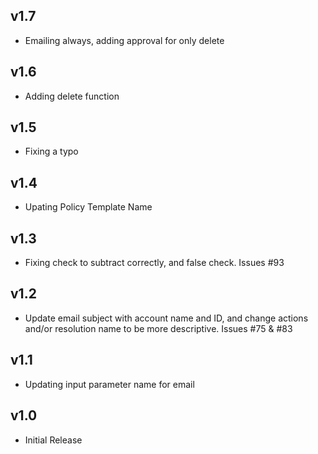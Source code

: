 v1.7
----
- Emailing always, adding approval for only delete

v1.6
----
- Adding delete function

v1.5
----
- Fixing a typo

v1.4
----
- Upating Policy Template Name

v1.3
----
- Fixing check to subtract correctly, and false check. Issues #93

v1.2
----
- Update email subject with account name and ID, and change actions and/or resolution name to be more descriptive. Issues #75 & #83

v1.1
----
- Updating input parameter name for email

v1.0
-----
- Initial Release